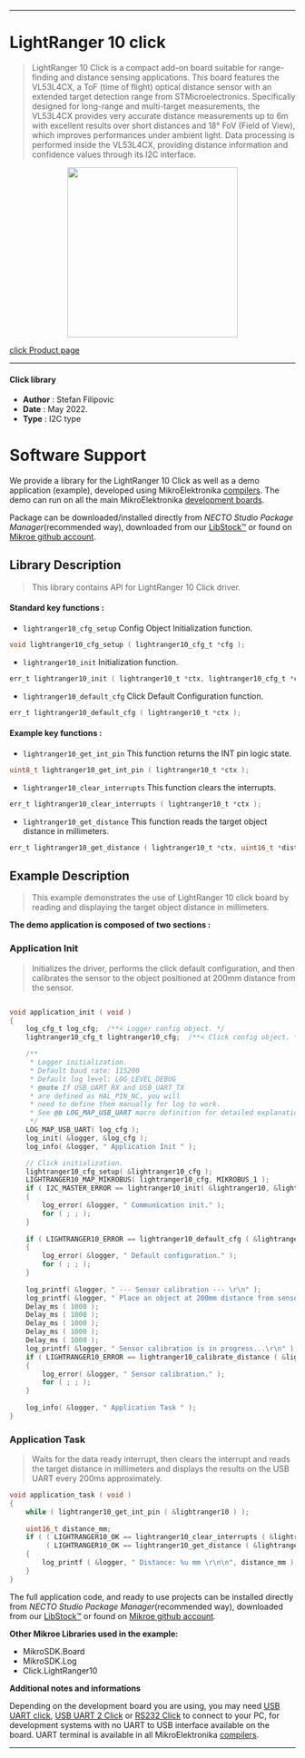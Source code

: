 
---
# LightRanger 10 click

> LightRanger 10 Click is a compact add-on board suitable for range-finding and distance sensing applications. This board features the VL53L4CX, a ToF (time of flight) optical distance sensor with an extended target detection range from STMicroelectronics. Specifically designed for long-range and multi-target measurements, the VL53L4CX provides very accurate distance measurements up to 6m with excellent results over short distances and 18° FoV (Field of View), which improves performances under ambient light. Data processing is performed inside the VL53L4CX, providing distance information and confidence values through its I2C interface.

<p align="center">
  <img src="https://download.mikroe.com/images/click_for_ide/lightranger10_click.png" height=300px>
</p>

[click Product page](https://www.mikroe.com/lightranger-10-click)

---


#### Click library

- **Author**        : Stefan Filipovic
- **Date**          : May 2022.
- **Type**          : I2C type


# Software Support

We provide a library for the LightRanger 10 Click
as well as a demo application (example), developed using MikroElektronika
[compilers](https://www.mikroe.com/necto-studio).
The demo can run on all the main MikroElektronika [development boards](https://www.mikroe.com/development-boards).

Package can be downloaded/installed directly from *NECTO Studio Package Manager*(recommended way), downloaded from our [LibStock&trade;](https://libstock.mikroe.com) or found on [Mikroe github account](https://github.com/MikroElektronika/mikrosdk_click_v2/tree/master/clicks).

## Library Description

> This library contains API for LightRanger 10 Click driver.

#### Standard key functions :

- `lightranger10_cfg_setup` Config Object Initialization function.
```c
void lightranger10_cfg_setup ( lightranger10_cfg_t *cfg );
```

- `lightranger10_init` Initialization function.
```c
err_t lightranger10_init ( lightranger10_t *ctx, lightranger10_cfg_t *cfg );
```

- `lightranger10_default_cfg` Click Default Configuration function.
```c
err_t lightranger10_default_cfg ( lightranger10_t *ctx );
```

#### Example key functions :

- `lightranger10_get_int_pin` This function returns the INT pin logic state.
```c
uint8_t lightranger10_get_int_pin ( lightranger10_t *ctx );
```

- `lightranger10_clear_interrupts` This function clears the interrupts.
```c
err_t lightranger10_clear_interrupts ( lightranger10_t *ctx );
```

- `lightranger10_get_distance` This function reads the target object distance in millimeters.
```c
err_t lightranger10_get_distance ( lightranger10_t *ctx, uint16_t *distance_mm );
```

## Example Description

> This example demonstrates the use of LightRanger 10 click board by reading and displaying the target object distance in millimeters.

**The demo application is composed of two sections :**

### Application Init

> Initializes the driver, performs the click default configuration, and then calibrates the sensor to the object positioned at 200mm distance from the sensor.

```c

void application_init ( void )
{
    log_cfg_t log_cfg;  /**< Logger config object. */
    lightranger10_cfg_t lightranger10_cfg;  /**< Click config object. */

    /** 
     * Logger initialization.
     * Default baud rate: 115200
     * Default log level: LOG_LEVEL_DEBUG
     * @note If USB_UART_RX and USB_UART_TX 
     * are defined as HAL_PIN_NC, you will 
     * need to define them manually for log to work. 
     * See @b LOG_MAP_USB_UART macro definition for detailed explanation.
     */
    LOG_MAP_USB_UART( log_cfg );
    log_init( &logger, &log_cfg );
    log_info( &logger, " Application Init " );

    // Click initialization.
    lightranger10_cfg_setup( &lightranger10_cfg );
    LIGHTRANGER10_MAP_MIKROBUS( lightranger10_cfg, MIKROBUS_1 );
    if ( I2C_MASTER_ERROR == lightranger10_init( &lightranger10, &lightranger10_cfg ) ) 
    {
        log_error( &logger, " Communication init." );
        for ( ; ; );
    }
    
    if ( LIGHTRANGER10_ERROR == lightranger10_default_cfg ( &lightranger10 ) )
    {
        log_error( &logger, " Default configuration." );
        for ( ; ; );
    }
    
    log_printf( &logger, " --- Sensor calibration --- \r\n" );
    log_printf( &logger, " Place an object at 200mm distance from sensor in the next 5 seconds.\r\n" );
    Delay_ms ( 1000 );
    Delay_ms ( 1000 );
    Delay_ms ( 1000 );
    Delay_ms ( 1000 );
    Delay_ms ( 1000 );
    log_printf( &logger, " Sensor calibration is in progress...\r\n" );
    if ( LIGHTRANGER10_ERROR == lightranger10_calibrate_distance ( &lightranger10, 200 ) )
    {
        log_error( &logger, " Sensor calibration." );
        for ( ; ; );
    }
    
    log_info( &logger, " Application Task " );
}

```

### Application Task

> Waits for the data ready interrupt, then clears the interrupt and reads the target distance in millimeters and displays the results on the USB UART every 200ms approximately.

```c
void application_task ( void )
{
    while ( lightranger10_get_int_pin ( &lightranger10 ) );
    
    uint16_t distance_mm;
    if ( ( LIGHTRANGER10_OK == lightranger10_clear_interrupts ( &lightranger10 ) ) && 
         ( LIGHTRANGER10_OK == lightranger10_get_distance ( &lightranger10, &distance_mm ) ) )
    {
        log_printf ( &logger, " Distance: %u mm \r\n\n", distance_mm );
    }
}
```

The full application code, and ready to use projects can be installed directly from *NECTO Studio Package Manager*(recommended way), downloaded from our [LibStock&trade;](https://libstock.mikroe.com) or found on [Mikroe github account](https://github.com/MikroElektronika/mikrosdk_click_v2/tree/master/clicks).

**Other Mikroe Libraries used in the example:**

- MikroSDK.Board
- MikroSDK.Log
- Click.LightRanger10

**Additional notes and informations**

Depending on the development board you are using, you may need
[USB UART click](https://www.mikroe.com/usb-uart-click),
[USB UART 2 Click](https://www.mikroe.com/usb-uart-2-click) or
[RS232 Click](https://www.mikroe.com/rs232-click) to connect to your PC, for
development systems with no UART to USB interface available on the board. UART
terminal is available in all MikroElektronika
[compilers](https://shop.mikroe.com/compilers).

---

